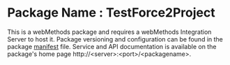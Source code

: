 # Package Name : TestForce2Project
This is a webMethods package and requires a webMethods Integration Server to host it. Package versioning and configuration can be found in the package [manifest](./TestForce2Project/manifest.v3) file. Service and API documentation is available on the package's home page http://&lt;server&gt;:&lt;port&gt;/&lt;packagename>.